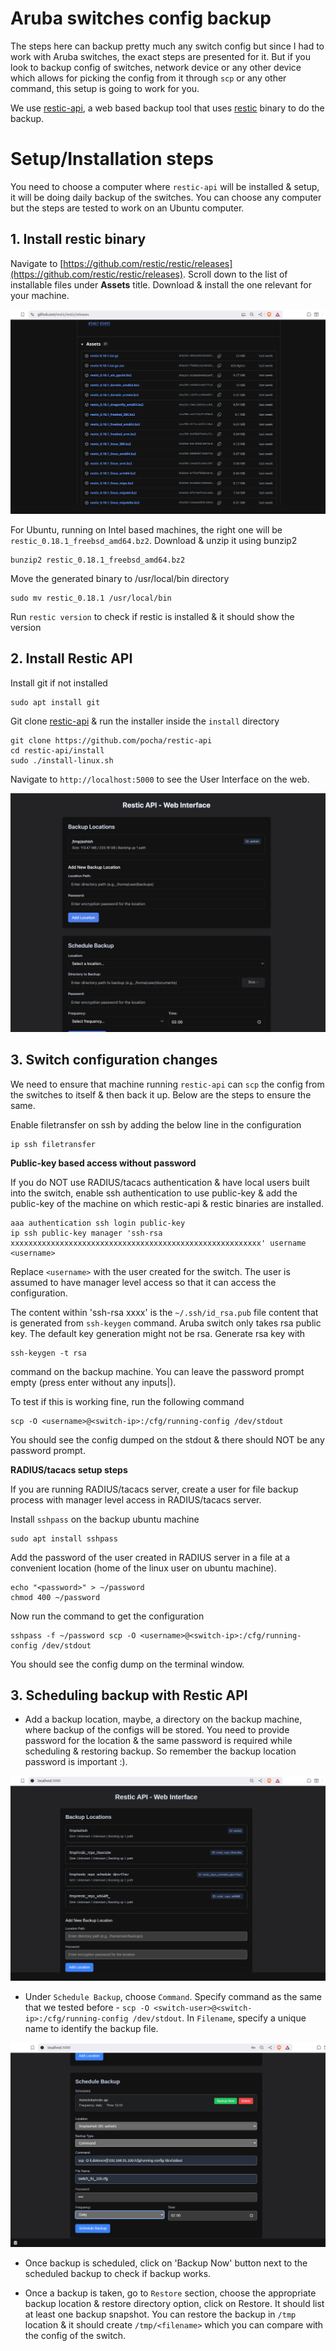 # Aruba switches config backup

The steps here can backup pretty much any switch config but since I had to work with Aruba switches, the exact steps are presented for it. But if you look to backup config of switches, network device or any other device which allows for picking the config from it through `scp` or any other command, this setup is going to work for you. 

We use [restic-api](https://github.com/pocha/restic-api), a web based backup tool that uses [restic](https://github.com/restic/restic) binary to do the backup.

# Setup/Installation steps

You need to choose a computer where `restic-api` will be installed & setup, it will be doing daily backup of the switches. You can choose any computer but the steps are tested to work on an Ubuntu computer. 


## 1. Install restic binary

Navigate to [https://github.com/restic/restic/releases](https://github.com/restic/restic/releases). Scroll down to the list of installable files under **Assets** title. Download & install the one relevant for your machine. 

![Restic Binaries List](screenshots/restic-binaries-list.png)

For Ubuntu, running on Intel based machines, the right one will be `restic_0.18.1_freebsd_amd64.bz2`. Download & unzip it using bunzip2

```
bunzip2 restic_0.18.1_freebsd_amd64.bz2
```

Move the generated binary to /usr/local/bin directory

```
sudo mv restic_0.18.1 /usr/local/bin
```

Run `restic version` to check if restic is installed & it should show the version

## 2. Install Restic API 

Install git if not installed 

```
sudo apt install git
```

Git clone [restic-api](https://github.com/pocha/restic-api) & run the installer inside the `install` directory

```
git clone https://github.com/pocha/restic-api
cd restic-api/install
sudo ./install-linux.sh 
```

Navigate to `http://localhost:5000` to see the User Interface on the web. 

![restic api image](https://github.com/pocha/restic-api/raw/master/img/restic-screenshot.png)


## 3. Switch configuration changes

We need to ensure that machine running `restic-api` can `scp` the config from the switches to itself & then back it up. Below are the steps to ensure the same. 

Enable filetransfer on ssh by adding the below line in the configuration 

```
ip ssh filetransfer
```

**Public-key based access without password**

If you do NOT use RADIUS/tacacs authentication & have local users built into the switch, enable ssh authentication to use public-key & add the public-key of the machine on which restic-api & restic binaries are installed. 


```
aaa authentication ssh login public-key
ip ssh public-key manager 'ssh-rsa xxxxxxxxxxxxxxxxxxxxxxxxxxxxxxxxxxxxxxxxxxxxxxxxxxxxxxxx' username <username> 
```

Replace `<username>` with the user created for the switch. The user is assumed to have manager level access so that it can access the configuration. 

The content within 'ssh-rsa xxxx' is the `~/.ssh/id_rsa.pub` file content that is generated from `ssh-keygen` command. Aruba switch only takes rsa public key. The default key generation might not be rsa. Generate rsa key with 

```
ssh-keygen -t rsa
```

command on the backup machine. You can leave the password prompt empty (press enter without any inputs|).

To test if this is working fine, run the following command 

```
scp -O <username>@<switch-ip>:/cfg/running-config /dev/stdout
```
You should see the config dumped on the stdout & there should NOT be any password prompt. 


**RADIUS/tacacs setup steps**

If you are running RADIUS/tacacs server, create a user for file backup process with manager level access in RADIUS/tacacs server.

Install `sshpass` on the backup ubuntu machine

```
sudo apt install sshpass
```

Add the password of the user created in RADIUS server in a file at a convenient location (home of the linux user on ubuntu machine).

```
echo "<password>" > ~/password
chmod 400 ~/password
```

Now run the command to get the configuration

```
sshpass -f ~/password scp -O <username>@<switch-ip>:/cfg/running-config /dev/stdout
```

You should see the config dump on the terminal window. 

## 3. Scheduling backup with Restic API 

- Add a backup location, maybe, a directory on the backup machine, where backup of the configs will be stored. You need to provide password for the location & the same password is required while scheduling & restoring backup. So remember the backup location password is important :). 

![Add Backup](screenshots/add-backup-1.png)

- Under `Schedule Backup`, choose `Command`. Specify command as the same that we tested before - `scp -O <switch-user>@<switch-ip>:/cfg/running-config /dev/stdout`. In `Filename`, specify a unique name to identify the backup file. 

![Schedule Backup](screenshots/schedule-backup.png)

- Once backup is scheduled, click on 'Backup Now' button next to the scheduled backup to check if backup works.
 
- Once a backup is taken, go to `Restore` section, choose the appropriate backup location & restore directory option, click on Restore. It should list at least one backup snapshot. You can restore the backup in `/tmp` location & it should create `/tmp/<filename>` which you can compare with the config of the switch.

 
